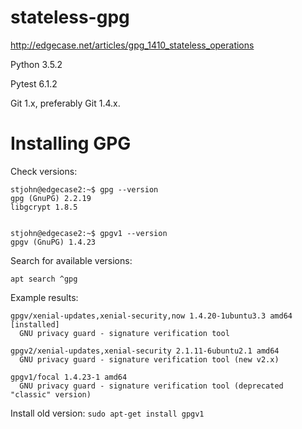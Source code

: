 # stateless-gpg
http://edgecase.net/articles/gpg_1410_stateless_operations

Python 3.5.2

Pytest 6.1.2

Git 1.x, preferably Git 1.4.x.


# Installing GPG


Check versions:

```
stjohn@edgecase2:~$ gpg --version
gpg (GnuPG) 2.2.19
libgcrypt 1.8.5


stjohn@edgecase2:~$ gpgv1 --version
gpgv (GnuPG) 1.4.23
```


Search for available versions:

```apt search ^gpg```

Example results:

```
gpgv/xenial-updates,xenial-security,now 1.4.20-1ubuntu3.3 amd64 [installed]
  GNU privacy guard - signature verification tool

gpgv2/xenial-updates,xenial-security 2.1.11-6ubuntu2.1 amd64
  GNU privacy guard - signature verification tool (new v2.x)

gpgv1/focal 1.4.23-1 amd64
  GNU privacy guard - signature verification tool (deprecated "classic" version)
```


Install old version:
```sudo apt-get install gpgv1```
